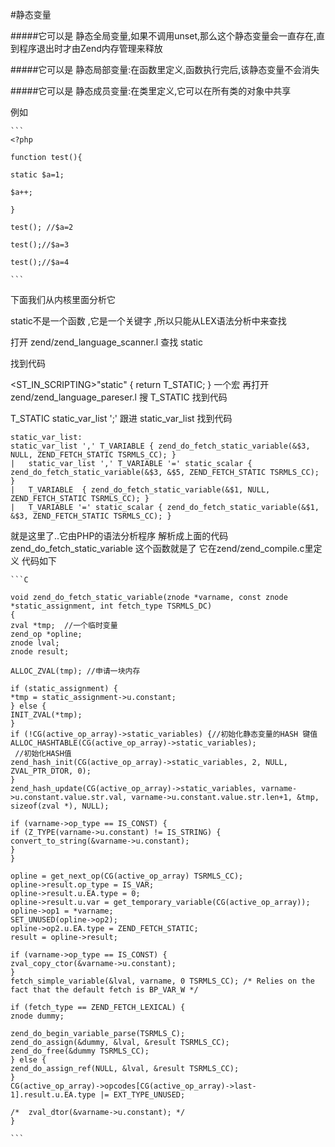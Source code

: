#静态变量

#####它可以是 静态全局变量,如果不调用unset,那么这个静态变量会一直存在,直到程序退出时才由Zend内存管理来释放

#####它可以是 静态局部变量:在函数里定义,函数执行完后,该静态变量不会消失

#####它可以是 静态成员变量:在类里定义,它可以在所有类的对象中共享

例如


    ```
    <?php
     
    function test(){
     
    static $a=1;
     
    $a++;
     
    }
     
    test(); //$a=2
     
    test();//$a=3
     
    test();//$a=4
    
    ```


下面我们从内核里面分析它

static不是一个函数 ,它是一个关键字 ,所以只能从LEX语法分析中来查找

打开 zend/zend_language_scanner.l 查找 static

找到代码

<ST_IN_SCRIPTING>"static" {
        return T_STATIC;
}
      一个宏
再打开 zend/zend_language_pareser.l
搜 T_STATIC
找到代码


T_STATIC static_var_list ';'
跟进 static_var_list
找到代码


    static_var_list:
    static_var_list ',' T_VARIABLE { zend_do_fetch_static_variable(&$3, NULL, ZEND_FETCH_STATIC TSRMLS_CC); }
    |   static_var_list ',' T_VARIABLE '=' static_scalar { zend_do_fetch_static_variable(&$3, &$5, ZEND_FETCH_STATIC TSRMLS_CC); }
    |   T_VARIABLE  { zend_do_fetch_static_variable(&$1, NULL, ZEND_FETCH_STATIC TSRMLS_CC); }
    |   T_VARIABLE '=' static_scalar { zend_do_fetch_static_variable(&$1, &$3, ZEND_FETCH_STATIC TSRMLS_CC); }
     
    

就是这里了..它由PHP的语法分析程序 解析成上面的代码
zend_do_fetch_static_variable 这个函数就是了
它在zend/zend_compile.c里定义
代码如下

    ```C
    
    void zend_do_fetch_static_variable(znode *varname, const znode *static_assignment, int fetch_type TSRMLS_DC)
    {
    zval *tmp;  //一个临时变量
    zend_op *opline;
    znode lval;
    znode result;
     
    ALLOC_ZVAL(tmp); //申请一块内存
     
    if (static_assignment) {
    *tmp = static_assignment->u.constant;
    } else {
    INIT_ZVAL(*tmp);
    }
    if (!CG(active_op_array)->static_variables) {//初始化静态变量的HASH 键值
    ALLOC_HASHTABLE(CG(active_op_array)->static_variables);
     //初始化HASH值
    zend_hash_init(CG(active_op_array)->static_variables, 2, NULL, ZVAL_PTR_DTOR, 0);
    }
    zend_hash_update(CG(active_op_array)->static_variables, varname->u.constant.value.str.val, varname->u.constant.value.str.len+1, &tmp, sizeof(zval *), NULL);
     
    if (varname->op_type == IS_CONST) {
    if (Z_TYPE(varname->u.constant) != IS_STRING) {
    convert_to_string(&varname->u.constant);
    }
    }
     
    opline = get_next_op(CG(active_op_array) TSRMLS_CC);
    opline->result.op_type = IS_VAR;
    opline->result.u.EA.type = 0;
    opline->result.u.var = get_temporary_variable(CG(active_op_array));
    opline->op1 = *varname;
    SET_UNUSED(opline->op2);
    opline->op2.u.EA.type = ZEND_FETCH_STATIC;
    result = opline->result;
     
    if (varname->op_type == IS_CONST) {
    zval_copy_ctor(&varname->u.constant);
    }
    fetch_simple_variable(&lval, varname, 0 TSRMLS_CC); /* Relies on the fact that the default fetch is BP_VAR_W */
     
    if (fetch_type == ZEND_FETCH_LEXICAL) {
    znode dummy;
     
    zend_do_begin_variable_parse(TSRMLS_C);
    zend_do_assign(&dummy, &lval, &result TSRMLS_CC);
    zend_do_free(&dummy TSRMLS_CC);
    } else {
    zend_do_assign_ref(NULL, &lval, &result TSRMLS_CC);
    }
    CG(active_op_array)->opcodes[CG(active_op_array)->last-1].result.u.EA.type |= EXT_TYPE_UNUSED;
     
    /*  zval_dtor(&varname->u.constant); */
    }
    
    ```